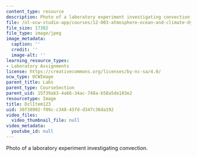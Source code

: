 ```yaml
---
content_type: resource
description: Photo of a laboratory experiment investigating convection.
file: /ol-ocw-studio-app/courses/12-003-atmosphere-ocean-and-climate-dynamics-fall-2008/30f38902f09cc34845fdd347c36da192_DzlItem123.jpg
file_size: 17382
file_type: image/jpeg
image_metadata:
  caption: ''
  credit: ''
  image-alt: ''
learning_resource_types:
- Laboratory Assignments
license: https://creativecommons.org/licenses/by-nc-sa/4.0/
ocw_type: OCWImage
parent_title: Labs
parent_type: CourseSection
parent_uid: 15f39ab3-4a66-34ac-748a-b58a5de103e2
resourcetype: Image
title: DzlItem123
uid: 30f38902-f09c-c348-45fd-d347c36da192
video_files:
  video_thumbnail_file: null
video_metadata:
  youtube_id: null
---
```

Photo of a laboratory experiment investigating convection.